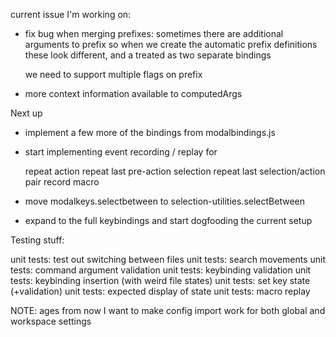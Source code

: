 current issue I'm working on:

- fix bug when merging prefixes:
    sometimes there are additional arguments to prefix 
    so when we create the automatic prefix definitions
    these look different, and a treated as two separate 
    bindings

    we need to support multiple flags on prefix 
- more context information available to computedArgs

Next up
- implement a few more of the bindings from modalbindings.js

- start implementing event recording / replay for

    repeat action
    repeat last pre-action selection
    repeat last selection/action pair
    record macro

- move modalkeys.selectbetween to selection-utilities.selectBetween
- expand to the full keybindings and start dogfooding the current setup

Testing stuff:

unit tests: test out switching between files
unit tests: search movements
unit tests: command argument validation
unit tests: keybinding validation
unit tests: keybinding insertion (with weird file states)
unit tests: set key state (+validation)
unit tests: expected display of state
unit tests: macro replay

NOTE: ages from now I want to make config import work for both global and workspace settings

